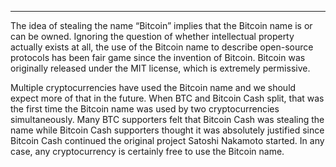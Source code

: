 ---
The idea of stealing the name “Bitcoin” implies that the Bitcoin name is or can be owned. Ignoring the question of whether intellectual property actually exists at all, the use of the Bitcoin name to describe open-source protocols has been fair game since the invention of Bitcoin. Bitcoin was originally released under the MIT license, which is extremely permissive.

Multiple cryptocurrencies have used the Bitcoin name and we should expect more of that in the future. When BTC and Bitcoin Cash split, that was the first time the Bitcoin name was used by two cryptocurrencies simultaneously. Many BTC supporters felt that Bitcoin Cash was stealing the name while Bitcoin Cash supporters thought it was absolutely justified since Bitcoin Cash continued the original project Satoshi Nakamoto started. In any case, any cryptocurrency is certainly free to use the Bitcoin name.